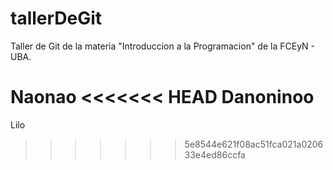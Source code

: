# tallerDeGit

Taller de Git de la materia "Introduccion a la Programacion" de la FCEyN - UBA.

Naonao
<<<<<<< HEAD
Danoninoo
=======
Lilo
>>>>>>> 5e8544e621f08ac51fca021a020633e4ed86ccfa
